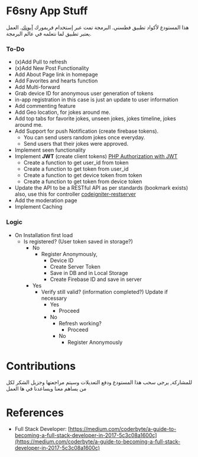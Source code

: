 # F6sny App Stuff
هذا المستودع لأكواد تطبيق فطسني. البرمجة تمت عبر إستخدام فريمورك [آيونك](https://www.ionicframework.com). العمل يعتبر تطبيق لما نتعلمه في عالم البرمجة.  

### To-Do
* (x)Add Pull to refresh
* (x)Add New Post Functionality
* Add About Page link in homepage
* Add Favorites and hearts function
* Add Multi-forward
* Grab device ID for anonymous user generation of tokens
* in-app registration in this case is just an update to user information
* Add commenting feature
* Add Geo location, for jokes around me.
* Add top tabs for favorite jokes, unseen jokes, jokes timeline, jokes around me.
* Add Support for push Notification (create firebase tokens).
	* You can send users random jokes once everyday.
	* Send users that their jokes were approved.
* Implement seen functionality
* Implement **JWT** (create client tokens) [PHP Authorization with JWT](https://www.sitepoint.com/php-authorization-jwt-json-web-tokens/)
	* Create a function to get user_id from token
	* Create a function to get token from user_id
	* Create a function to get device token from token
	* Create a function to get token from device token
* Update the API to be a RESTful API as per standards (bookmark exists) also, use this for controller [codeigniter-restserver](https://github.com/chriskacerguis/codeigniter-restserver)
* Add the moderation page
* Implement Caching

### Logic
* On Installation first load
	* Is registered? (User token saved in storage?)
		* No
			* Register Anonymously,
				* Device ID
				* Create Server Token
				* Save in DB and in Local Storage
				* Create Firebase ID and save in server
		* Yes
			* Verify still valid? (information completed?) Update if necessary
				* Yes
					* Proceed
				* No
					* Refresh working?
						* Proceed
					* No
						* Register Anonymously




# Contributions
للمشاركة, يرجى سحب هذا المستودع ودفع التعديلات وسيتم مراجعتها وجزيل الشكر لكل من يساهم معنا ويساعدنا في ها العمل

# References
* Full Stack Developer: [https://medium.com/coderbyte/a-guide-to-becoming-a-full-stack-developer-in-2017-5c3c08a1600c](https://medium.com/coderbyte/a-guide-to-becoming-a-full-stack-developer-in-2017-5c3c08a1600c)
